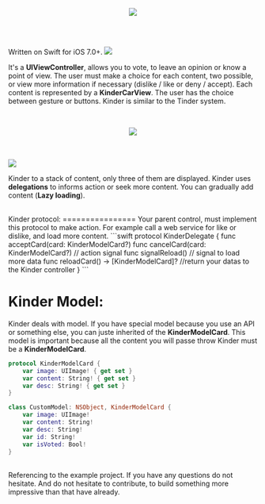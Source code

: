 <p align="center">
  <img src ="https://raw.githubusercontent.com/remirobert/Kinder/master/KinderExample/kinderBanner.png"/>
</p>
</br>
<br>


Written on Swift for iOS 7.0+.
<img src ="https://raw.githubusercontent.com/remirobert/Kinder/master/KinderExample/what.png"/>

It's a **UIViewController**, allows you to vote, to leave an opinion or know a point of view. The user must make a choice for each content, two possible, or view more information if necessary (dislike / like or deny / accept). Each content is represented by a **KinderCarView**.
The user has the choice between gesture or buttons.
Kinder is similar to the Tinder system. 

<br>
<p align="center">
  <img src ="https://raw.githubusercontent.com/remirobert/Kinder/master/KinderExample/animKinder.gif"/>
</p>
<br>
<br>

<img src ="https://raw.githubusercontent.com/remirobert/Kinder/master/KinderExample/how.png"/>

Kinder to a stack of content, only three of them are displayed.
Kinder uses **delegations** to informs action or seek more content.
You can gradually add content (**Lazy loading**).

<br>
Kinder protocol:
================
Your parent control, must implement this protocol to make action. For example call a web service for like or dislike, and load more content.
```swift
protocol KinderDelegate {
    func acceptCard(card: KinderModelCard?)
    func cancelCard(card: KinderModelCard?) // action signal
    func signalReload()                     // signal to load more data
    func reloadCard() -> [KinderModelCard]? //return your datas to the Kinder controller
}
```

<br>

Kinder Model:
=============
Kinder deals with model. If you have special model because you use an API or something else, you can juste inherited of the **KinderModelCard**. This model is important because all the content you will passe throw Kinder must be a **KinderModelCard**.
```swift
protocol KinderModelCard {
    var image: UIImage! { get set }
    var content: String! { get set }
    var desc: String! { get set }
}
```

```Swift
class CustomModel: NSObject, KinderModelCard {
    var image: UIImage!
    var content: String!
    var desc: String!
    var id: String!
    var isVoted: Bool!
}
```

<br>
Referencing to the example project.
If you have any questions do not hesitate.
And do not hesitate to contribute, to build something more impressive than that have already.

